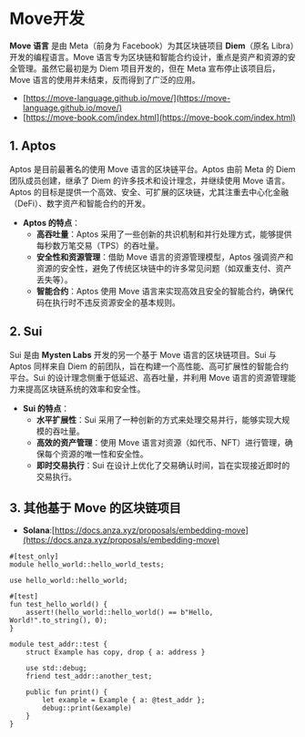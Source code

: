 # Move开发

**Move 语言** 是由 Meta（前身为 Facebook）为其区块链项目 **Diem**（原名 Libra）开发的编程语言。Move 语言专为区块链和智能合约设计，重点是资产和资源的安全管理。虽然它最初是为 Diem 项目开发的，但在 Meta 宣布停止该项目后，Move 语言的使用并未结束，反而得到了广泛的应用。

* [https://move-language.github.io/move/](https://move-language.github.io/move/)
* [https://move-book.com/index.html](https://move-book.com/index.html)

<DocsAD/>

## 1. **Aptos**
Aptos 是目前最著名的使用 Move 语言的区块链平台。Aptos 由前 Meta 的 Diem 团队成员创建，继承了 Diem 的许多技术和设计理念，并继续使用 Move 语言。Aptos 的目标是提供一个高效、安全、可扩展的区块链，尤其注重去中心化金融（DeFi）、数字资产和智能合约的开发。

- **Aptos 的特点**：
  - **高吞吐量**：Aptos 采用了一些创新的共识机制和并行处理方式，能够提供每秒数万笔交易（TPS）的吞吐量。
  - **安全性和资源管理**：借助 Move 语言的资源管理模型，Aptos 强调资产和资源的安全性，避免了传统区块链中的许多常见问题（如双重支付、资产丢失等）。
  - **智能合约**：Aptos 使用 Move 语言来实现高效且安全的智能合约，确保代码在执行时不违反资源安全的基本规则。

## 2. **Sui**
Sui 是由 **Mysten Labs** 开发的另一个基于 Move 语言的区块链项目。Sui 与 Aptos 同样来自 Diem 的前团队，旨在构建一个高性能、高可扩展性的智能合约平台。Sui 的设计理念侧重于低延迟、高吞吐量，并利用 Move 语言的资源管理能力来提高区块链系统的效率和安全性。

- **Sui 的特点**：
  - **水平扩展性**：Sui 采用了一种创新的方式来处理交易并行，能够实现大规模的吞吐量。
  - **高效的资产管理**：使用 Move 语言对资源（如代币、NFT）进行管理，确保每个资源的唯一性和安全性。
  - **即时交易执行**：Sui 在设计上优化了交易确认时间，旨在实现接近即时的交易执行。

## 3. **其他基于 Move 的区块链项目**

- **Solana**:[https://docs.anza.xyz/proposals/embedding-move](https://docs.anza.xyz/proposals/embedding-move)

```move
#[test_only]
module hello_world::hello_world_tests;

use hello_world::hello_world;

#[test]
fun test_hello_world() {
    assert!(hello_world::hello_world() == b"Hello, World!".to_string(), 0);
}

module test_addr::test {
    struct Example has copy, drop { a: address }

    use std::debug;
    friend test_addr::another_test;

    public fun print() {
        let example = Example { a: @test_addr };
        debug::print(&example)
    }
}
```